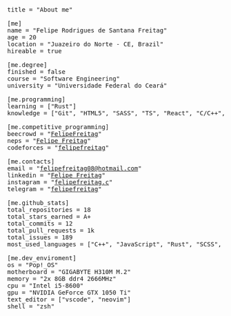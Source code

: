 <pre>
title = "About me"

[me]
name = "Felipe Rodrigues de Santana Freitag"
age = 20
location = "Juazeiro do Norte - CE, Brazil"
hireable = true

[me.degree]
finished = false
course = "Software Engineering"
university = "Universidade Federal do Ceará"

[me.programming]
learning = ["Rust"]
knowledge = ["Git", "HTML5", "SASS", "TS", "React", "C/C++", "Python", "SQL"]

[me.competitive_programming]
beecrowd = "<a href="https://www.beecrowd.com.br/judge/en/profile/445972">FelipeFreitag</a>"
neps = "<a href="https://neps.academy/user/11254">Felipe Freitag</a>"
codeforces = "<a href="https://codeforces.com/profile/felipefreitag">felipefreitag</a>"

[me.contacts]
email = "<a href="mailto:felipefreitag08@hotmail.com">felipefreitag08@hotmail.com</a>"
linkedin = "<a href="https://www.linkedin.com/in/felipe-freitag-b7b177227">Felipe Freitag</a>"
instagram = "<a href="https://www.instagram.com/felipefreitag_">felipefreitag.c</a>"
telegram = "<a href="https://t.me/felipefreitag">felipefreitag</a>"

[me.github_stats]
total_repositories = 18
total_stars_earned = A+
total_commits = 12
total_pull_requests = 1k
total_issues = 189
most_used_languages = ["C++&quot;, &quot;JavaScript&quot;, &quot;Rust&quot;, &quot;SCSS&quot;, &quot;Lua"]

[me.dev_enviroment]
os = "Pop!_OS"
motherboard = "GIGABYTE H310M M.2"
memory = "2x 8GB ddr4 2666MHz"
cpu = "Intel i5-8600"
gpu = "NVIDIA GeForce GTX 1050 Ti"
text_editor = ["vscode", "neovim"]
shell = "zsh"
</pre>
